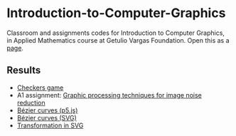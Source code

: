 # Introduction-to-Computer-Graphics
Classroom and assignments codes for Introduction to Computer Graphics, in Applied Mathematics course at Getulio Vargas Foundation. Open this as a [page](https://lucasresck.github.io/Introduction-to-Computer-Graphics/).

## Results

- [Checkers game](https://lucasresck.github.io/Introduction-to-Computer-Graphics/Assignments/Class%20assignments/Assignment%201.html)
- A1 assignment: [Graphic processing techniques for image noise reduction](https://lucasresck.github.io/Introduction-to-Computer-Graphics/Assignments/A1%20assignment/Report.html)
- [Bézier curves (p5.js)](https://lucasresck.github.io/Introduction-to-Computer-Graphics/Exercises/p5.js/Bézier%20curves)
- [Bézier curves (SVG)](https://lucasresck.github.io/Introduction-to-Computer-Graphics/Exercises/SVG/B%C3%A9zier%20curves/)
- [Transformation in SVG](https://lucasresck.github.io/Introduction-to-Computer-Graphics/Assignments/Class%20assignments/Transformation%20in%20SVG/index.html)
